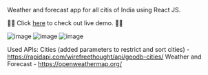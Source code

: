 Weather and forecast app for all citis of India using React JS.

🚀🚀 Click [here](https://indian-weather-clock.netlify.app/) to check out live demo. 🚀🚀

![image](https://github.com/swatimoluguri/weather-app/assets/149689000/36fb8a5a-b71e-49ff-8559-16cd451e1db1)
![image](https://github.com/swatimoluguri/weather-app/assets/149689000/2528ccd3-ff70-4a89-92bb-7807f685b9d3)
![image](https://github.com/swatimoluguri/weather-app/assets/149689000/07195b1d-c9d5-4e6c-8d7b-d1f3fb7414b9)

Used APIs:
Cities (added parameters to restrict and sort cities) - https://rapidapi.com/wirefreethought/api/geodb-cities/
Weather and Forecast - https://openweathermap.org/ 





